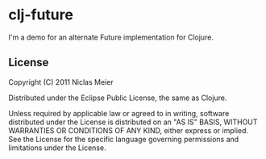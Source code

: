 # clj-future

I'm a demo for an alternate Future implementation for Clojure.

## License

Copyright (C) 2011 Niclas Meier

Distributed under the Eclipse Public License, the same as Clojure.

Unless required by applicable law or agreed to in writing, software
distributed under the License is distributed on an "AS IS" BASIS, WITHOUT
WARRANTIES OR CONDITIONS OF ANY KIND, either express or implied. See the
License for the specific language governing permissions and limitations under
the License.